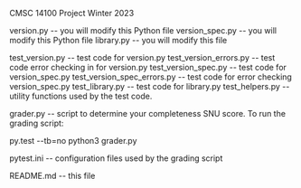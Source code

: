 CMSC 14100
Project
Winter 2023

version.py -- you will modify this Python file
version_spec.py -- you will modify this Python file
library.py -- you will modify this file

test_version.py -- test code for version.py
test_version_errors.py -- test code error checking in for version.py
test_version_spec.py -- test code for version_spec.py
test_version_spec_errors.py -- test code for error checking version_spec.py
test_library.py -- test code for library.py
test_helpers.py -- utility functions used by the test code.

grader.py -- script to determine your completeness SNU score.  To run
the grading script:

   py.test --tb=no
   python3 grader.py

pytest.ini -- configuration files used by the grading script

README.md -- this file
